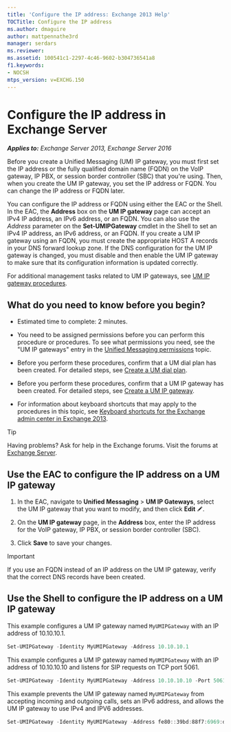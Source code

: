 ```yaml
---
title: 'Configure the IP address: Exchange 2013 Help'
TOCTitle: Configure the IP address
ms.author: dmaguire
author: mattpennathe3rd
manager: serdars
ms.reviewer:
ms.assetid: 100541c1-2297-4c46-9602-b304736541a8
f1.keywords:
- NOCSH
mtps_version: v=EXCHG.150
---
```


# Configure the IP address in Exchange Server

_**Applies to:** Exchange Server 2013, Exchange Server 2016_

Before you create a Unified Messaging (UM) IP gateway, you must first set the IP address or the fully qualified domain name (FQDN) on the VoIP gateway, IP PBX, or session border controller (SBC) that you're using. Then, when you create the UM IP gateway, you set the IP address or FQDN. You can change the IP address or FQDN later.

You can configure the IP address or FQDN using either the EAC or the Shell. In the EAC, the **Address** box on the **UM IP gateway** page can accept an IPv4 IP address, an IPv6 address, or an FQDN. You can also use the _Address_ parameter on the **Set-UMIPGateway** cmdlet in the Shell to set an IPv4 IP address, an IPv6 address, or an FQDN. If you create a UM IP gateway using an FQDN, you must create the appropriate HOST A records in your DNS forward lookup zone. If the DNS configuration for the UM IP gateway is changed, you must disable and then enable the UM IP gateway to make sure that its configuration information is updated correctly.

For additional management tasks related to UM IP gateways, see [UM IP gateway procedures](um-ip-gateway-procedures-exchange-2013-help.md).

## What do you need to know before you begin?

- Estimated time to complete: 2 minutes.

- You need to be assigned permissions before you can perform this procedure or procedures. To see what permissions you need, see the "UM IP gateways" entry in the [Unified Messaging permissions](unified-messaging-permissions-exchange-2013-help.md) topic.

- Before you perform these procedures, confirm that a UM dial plan has been created. For detailed steps, see [Create a UM dial plan](create-um-dial-plan-exchange-2013-help.md).

- Before you perform these procedures, confirm that a UM IP gateway has been created. For detailed steps, see [Create a UM IP gateway](create-um-ip-gateway-exchange-2013-help.md).

- For information about keyboard shortcuts that may apply to the procedures in this topic, see [Keyboard shortcuts for the Exchange admin center in Exchange 2013](keyboard-shortcuts-in-the-exchange-admin-center-2013-help.md).

> [!TIP]
> Having problems? Ask for help in the Exchange forums. Visit the forums at [Exchange Server](https://go.microsoft.com/fwlink/p/?linkId=60612).

## Use the EAC to configure the IP address on a UM IP gateway

1. In the EAC, navigate to **Unified Messaging** \> **UM IP Gateways**, select the UM IP gateway that you want to modify, and then click **Edit** ![Edit icon](images/ITPro_EAC_EditIcon.gif).

2. On the **UM IP gateway** page, in the **Address** box, enter the IP address for the VoIP gateway, IP PBX, or session border controller (SBC).

3. Click **Save** to save your changes.

> [!IMPORTANT]
> If you use an FQDN instead of an IP address on the UM IP gateway, verify that the correct DNS records have been created.

## Use the Shell to configure the IP address on a UM IP gateway

This example configures a UM IP gateway named `MyUMIPGateway` with an IP address of 10.10.10.1.

```powershell
Set-UMIPGateway -Identity MyUMIPGateway -Address 10.10.10.1
```

This example configures a UM IP gateway named `MyUMIPGateway` with an IP address of 10.10.10.10 and listens for SIP requests on TCP port 5061.

```powershell
Set-UMIPGateway -Identity MyUMIPGateway -Address 10.10.10.10 -Port 5061
```

This example prevents the UM IP gateway named `MyUMIPGateway` from accepting incoming and outgoing calls, sets an IPv6 address, and allows the UM IP gateway to use IPv4 and IPV6 addresses.

```powershell
Set-UMIPGateway -Identity MyUMIPGateway -Address fe80::39bd:88f7:6969:d223%11 -IPAddressFamily Any -Status Disabled -OutcallsAllowed $false
```
